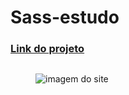 # Sass-estudo

<a href="https://wizardly-heyrovsky-1b6b55.netlify.app" target="_blank"><h3>Link do projeto</h3></a>

<div style="display: flex" "justify-content: center" "margin-left:0">
  <figure class="figure__img">
  <img align="center" src="https://media-exp1.licdn.com/dms/image/C4E22AQHmc1mXB4suTw/feedshare-shrink_800/0/1638945602042?e=1642032000&v=beta&t=pVLoaxRxTUmfFc1CXZTRfvF136s8rVvnzGZOVqRD_Ak" alt="imagem do site" class="img">
  </figure>
</div>





